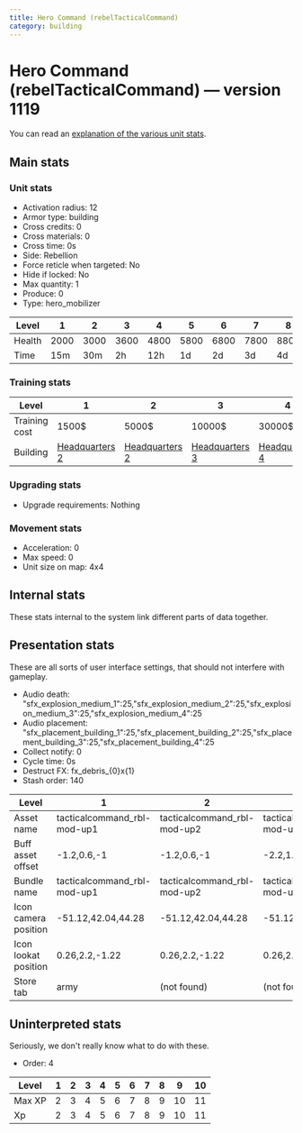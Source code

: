 ```yaml
---
title: Hero Command (rebelTacticalCommand)
category: building
---
```


# Hero Command (rebelTacticalCommand) — version 1119

You can read an [explanation  of the various unit stats](unitexplained.md).

## Main stats

### Unit stats

  * Activation radius: 12
  * Armor type: building
  * Cross credits: 0
  * Cross materials: 0
  * Cross time: 0s
  * Side: Rebellion
  * Force reticle when targeted: No
  * Hide if locked: No
  * Max quantity: 1
  * Produce: 0
  * Type: hero_mobilizer

|Level |1   |2   |3   |4   |5   |6   |7   |8   |9   |10   |
|------|----|----|----|----|----|----|----|----|----|-----|
|Health|2000|3000|3600|4800|5800|6800|7800|8800|9800|10800|
|Time  |15m |30m |2h  |12h |1d  |2d  |3d  |4d  |1w  |1w5d |


### Training stats

|Level        |1                             |2                             |3                             |4                             |5                             |6                             |7                             |8                             |9                             |10                             |
|-------------|------------------------------|------------------------------|------------------------------|------------------------------|------------------------------|------------------------------|------------------------------|------------------------------|------------------------------|-------------------------------|
|Training cost|1500$                         |5000$                         |10000$                        |30000$                        |75000$                        |275000$                       |400000$                       |800000$                       |2000000$                      |3100000$                       |
|Building     |[Headquarters 2](rebelHQ.html)|[Headquarters 2](rebelHQ.html)|[Headquarters 3](rebelHQ.html)|[Headquarters 4](rebelHQ.html)|[Headquarters 5](rebelHQ.html)|[Headquarters 6](rebelHQ.html)|[Headquarters 7](rebelHQ.html)|[Headquarters 8](rebelHQ.html)|[Headquarters 9](rebelHQ.html)|[Headquarters 10](rebelHQ.html)|


### Upgrading stats

  * Upgrade requirements: Nothing

### Movement stats

  * Acceleration: 0
  * Max speed: 0
  * Unit size on map: 4x4

## Internal stats

These stats internal to the system link different parts of data together.


## Presentation stats

These are all sorts of user interface settings, that should not interfere with gameplay.

  * Audio death: "sfx_explosion_medium_1":25,"sfx_explosion_medium_2":25,"sfx_explosion_medium_3":25,"sfx_explosion_medium_4":25
  * Audio placement: "sfx_placement_building_1":25,"sfx_placement_building_2":25,"sfx_placement_building_3":25,"sfx_placement_building_4":25
  * Collect notify: 0
  * Cycle time: 0s
  * Destruct FX: fx_debris_{0}x{1}
  * Stash order: 140

|Level               |1                          |2                          |3                          |4                          |5                          |6                          |7-10                       |
|--------------------|---------------------------|---------------------------|---------------------------|---------------------------|---------------------------|---------------------------|---------------------------|
|Asset name          |tacticalcommand_rbl-mod-up1|tacticalcommand_rbl-mod-up2|tacticalcommand_rbl-mod-up3|tacticalcommand_rbl-mod-up4|tacticalcommand_rbl-mod-up5|tacticalcommand_rbl-mod-up6|tacticalcommand_rbl-mod-up7|
|Buff asset offset   |-1.2,0.6,-1                |-1.2,0.6,-1                |-2.2,1.4,-2.2              |-2.2,1.4,-2.2              |-2.2,1.4,-2.2              |-2.2,1.4,-2.2              |-2.4,1.4,-2.4              |
|Bundle name         |tacticalcommand_rbl-mod-up1|tacticalcommand_rbl-mod-up2|tacticalcommand_rbl-mod-up3|tacticalcommand_rbl-mod-up4|tacticalcommand_rbl-mod-up5|tacticalcommand_rbl-mod-up6|tacticalcommand_rbl-mod-up7|
|Icon camera position|-51.12,42.04,44.28         |-51.12,42.04,44.28         |-51.12,42.04,44.28         |-51.12,42.04,44.28         |-51.12,42.04,44.28         |-51.12,42.04,44.28         |-50.51,41.92,41.7          |
|Icon lookat position|0.26,2.2,-1.22             |0.26,2.2,-1.22             |0.26,2.2,-1.22             |0.26,2.2,-1.22             |0.26,2.2,-1.22             |0.26,2.2,-1.22             |0.28,1.29,-0.14            |
|Store tab           |army                       |(not found)                |(not found)                |(not found)                |(not found)                |(not found)                |(not found)                |


## Uninterpreted stats

Seriously, we don't really know what to do with these.

  * Order: 4

|Level |1|2|3|4|5|6|7|8|9 |10|
|------|-|-|-|-|-|-|-|-|--|--|
|Max XP|2|3|4|5|6|7|8|9|10|11|
|Xp    |2|3|4|5|6|7|8|9|10|11|


